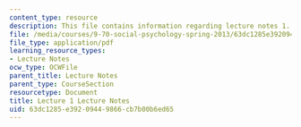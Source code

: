 ```yaml
---
content_type: resource
description: This file contains information regarding lecture notes 1.
file: /media/courses/9-70-social-psychology-spring-2013/63dc1285e39209449866cb7b00b6ed65_MIT9_70S13_Lect1.pdf
file_type: application/pdf
learning_resource_types:
- Lecture Notes
ocw_type: OCWFile
parent_title: Lecture Notes
parent_type: CourseSection
resourcetype: Document
title: Lecture 1 Lecture Notes
uid: 63dc1285-e392-0944-9866-cb7b00b6ed65
---
```

